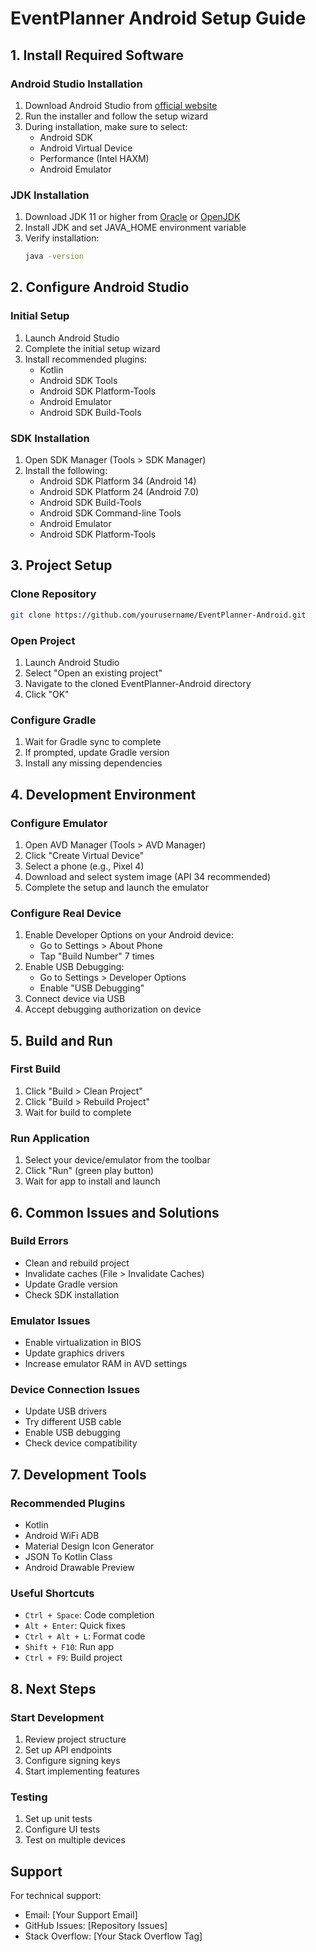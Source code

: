 # EventPlanner Android Setup Guide

## 1. Install Required Software

### Android Studio Installation
1. Download Android Studio from [official website](https://developer.android.com/studio)
2. Run the installer and follow the setup wizard
3. During installation, make sure to select:
   - Android SDK
   - Android Virtual Device
   - Performance (Intel HAXM)
   - Android Emulator

### JDK Installation
1. Download JDK 11 or higher from [Oracle](https://www.oracle.com/java/technologies/downloads/) or [OpenJDK](https://adoptium.net/)
2. Install JDK and set JAVA_HOME environment variable
3. Verify installation:
   ```bash
   java -version
   ```

## 2. Configure Android Studio

### Initial Setup
1. Launch Android Studio
2. Complete the initial setup wizard
3. Install recommended plugins:
   - Kotlin
   - Android SDK Tools
   - Android SDK Platform-Tools
   - Android Emulator
   - Android SDK Build-Tools

### SDK Installation
1. Open SDK Manager (Tools > SDK Manager)
2. Install the following:
   - Android SDK Platform 34 (Android 14)
   - Android SDK Platform 24 (Android 7.0)
   - Android SDK Build-Tools
   - Android SDK Command-line Tools
   - Android Emulator
   - Android SDK Platform-Tools

## 3. Project Setup

### Clone Repository
```bash
git clone https://github.com/yourusername/EventPlanner-Android.git
```

### Open Project
1. Launch Android Studio
2. Select "Open an existing project"
3. Navigate to the cloned EventPlanner-Android directory
4. Click "OK"

### Configure Gradle
1. Wait for Gradle sync to complete
2. If prompted, update Gradle version
3. Install any missing dependencies

## 4. Development Environment

### Configure Emulator
1. Open AVD Manager (Tools > AVD Manager)
2. Click "Create Virtual Device"
3. Select a phone (e.g., Pixel 4)
4. Download and select system image (API 34 recommended)
5. Complete the setup and launch the emulator

### Configure Real Device
1. Enable Developer Options on your Android device:
   - Go to Settings > About Phone
   - Tap "Build Number" 7 times
2. Enable USB Debugging:
   - Go to Settings > Developer Options
   - Enable "USB Debugging"
3. Connect device via USB
4. Accept debugging authorization on device

## 5. Build and Run

### First Build
1. Click "Build > Clean Project"
2. Click "Build > Rebuild Project"
3. Wait for build to complete

### Run Application
1. Select your device/emulator from the toolbar
2. Click "Run" (green play button)
3. Wait for app to install and launch

## 6. Common Issues and Solutions

### Build Errors
- Clean and rebuild project
- Invalidate caches (File > Invalidate Caches)
- Update Gradle version
- Check SDK installation

### Emulator Issues
- Enable virtualization in BIOS
- Update graphics drivers
- Increase emulator RAM in AVD settings

### Device Connection Issues
- Update USB drivers
- Try different USB cable
- Enable USB debugging
- Check device compatibility

## 7. Development Tools

### Recommended Plugins
- Kotlin
- Android WiFi ADB
- Material Design Icon Generator
- JSON To Kotlin Class
- Android Drawable Preview

### Useful Shortcuts
- `Ctrl + Space`: Code completion
- `Alt + Enter`: Quick fixes
- `Ctrl + Alt + L`: Format code
- `Shift + F10`: Run app
- `Ctrl + F9`: Build project

## 8. Next Steps

### Start Development
1. Review project structure
2. Set up API endpoints
3. Configure signing keys
4. Start implementing features

### Testing
1. Set up unit tests
2. Configure UI tests
3. Test on multiple devices

## Support
For technical support:
- Email: [Your Support Email]
- GitHub Issues: [Repository Issues]
- Stack Overflow: [Your Stack Overflow Tag] 